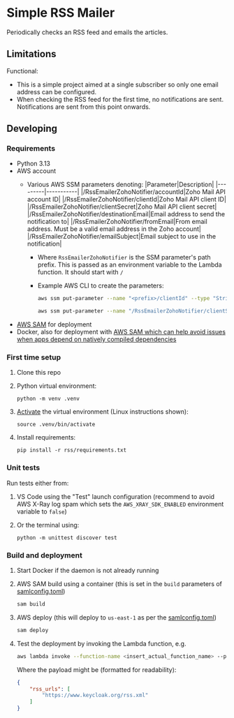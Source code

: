 # Simple RSS Mailer

Periodically checks an RSS feed and emails the articles.

## Limitations

Functional:

* This is a simple project aimed at a single subscriber so only one email address can be configured.
* When checking the RSS feed for the first time, no notifications are sent. Notifications are sent from this point onwards.


## Developing

### Requirements

* Python 3.13
* AWS account
	* Various AWS SSM parameters denoting:
		|Parameter|Description|
		|---------|-----------|
		|/RssEmailerZohoNotifier/accountId|Zoho Mail API account ID|
		|/RssEmailerZohoNotifier/clientId|Zoho Mail API client ID|
		|/RssEmailerZohoNotifier/clientSecret|Zoho Mail API client secret|
		|/RssEmailerZohoNotifier/destinationEmail|Email address to send the notification to|
		|/RssEmailerZohoNotifier/fromEmail|From email address. Must be a valid email address in the Zoho account|
		|/RssEmailerZohoNotifier/emailSubject|Email subject to use in the notification|

		* Where `RssEmailerZohoNotifier` is the SSM parameter's path prefix. This is passed as an environment variable to the Lambda function. It should start with `/`
		* Example AWS CLI to create the parameters:

			```sh
			aws ssm put-parameter --name "<prefix>/clientId" --type "String" --value "1111111" --tags "Key=Application,Value=RssEmailerZohoNotifier" --region us-east-1

			aws ssm put-parameter --name "/RssEmailerZohoNotifier/clientSecret" --type "SecureString" --value "ABCDEF" --tags "Key=Application,Value=RssEmailerZohoNotifier" --region us-east-1
			```
* [AWS SAM](https://docs.aws.amazon.com/serverless-application-model/latest/developerguide/what-is-sam.html) for deployment
* Docker, also for deployment with [AWS SAM which can help avoid issues when apps depend on natively compiled dependencies](https://docs.aws.amazon.com/serverless-application-model/latest/developerguide/sam-cli-command-reference-sam-build.html)

### First time setup

1. Clone this repo
1. Python virtual environment:

	```
	python -m venv .venv
	```

1. [Activate](https://packaging.python.org/en/latest/guides/installing-using-pip-and-virtual-environments/#create-and-use-virtual-environments) the virtual environment (Linux instructions shown):

	```
	source .venv/bin/activate
	```

1. Install requirements:

	```
	pip install -r rss/requirements.txt
	```

### Unit tests

Run tests either from:

1. VS Code using the "Test" launch configuration (recommend to avoid AWS X-Ray log spam which sets the `AWS_XRAY_SDK_ENABLED` environment variable to `false`)
1. Or the terminal using:

	```
	python -m unittest discover test
	```

### Build and deployment

1. Start Docker if the daemon is not already running
1. AWS SAM build using a container (this is set in the `build` parameters of [samlconfig.toml](samlconfig.toml))

	```sh
	sam build
	```

1. AWS deploy (this will deploy to `us-east-1` as per the [samlconfig.toml](samlconfig.toml))

	```sh
	sam deploy
	```

1. Test the deployment by invoking the Lambda function, e.g.

	```sh
	aws lambda invoke --function-name <insert_actual_function_name> --payload '{"rss_urls": ["https://www.keycloak.org/rss.xml"]}' --cli-binary-format raw-in-base64-out output.txt --region us-east-1
	```

	Where the payload might be (formatted for readability):

	```json
	{
		"rss_urls": [
			"https://www.keycloak.org/rss.xml"
		]
	}
	```
